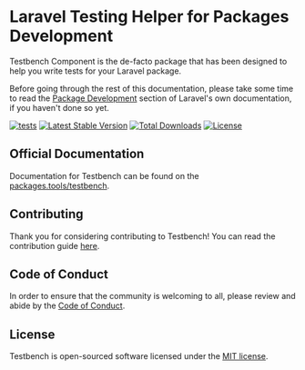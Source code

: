 Laravel Testing Helper for Packages Development
==============

Testbench Component is the de-facto package that has been designed to help you write tests for your Laravel package.

Before going through the rest of this documentation, please take some time to read the [Package Development](https://laravel.com/docs/packages) section of Laravel's own documentation, if you haven't done so yet.

[![tests](https://github.com/orchestral/testbench/actions/workflows/tests.yaml/badge.svg?branch=8.x)](https://github.com/orchestral/testbench/actions/workflows/tests.yaml?query=branch%3A8.x)
[![Latest Stable Version](https://poser.pugx.org/orchestra/testbench/v/stable)](https://packagist.org/packages/orchestra/testbench)
[![Total Downloads](https://poser.pugx.org/orchestra/testbench/downloads)](https://packagist.org/packages/orchestra/testbench)
[![License](https://poser.pugx.org/orchestra/testbench/license)](https://packagist.org/packages/orchestra/testbench)

## Official Documentation

Documentation for Testbench can be found on the [packages.tools/testbench](https://packages.tools/testbench).

## Contributing

Thank you for considering contributing to Testbench! You can read the contribution guide [here](CONTRIBUTING.md).

## Code of Conduct

In order to ensure that the community is welcoming to all, please review and abide by the [Code of Conduct](CODE_OF_CONDUCT.md).

## License

Testbench is open-sourced software licensed under the [MIT license](LICENSE).
